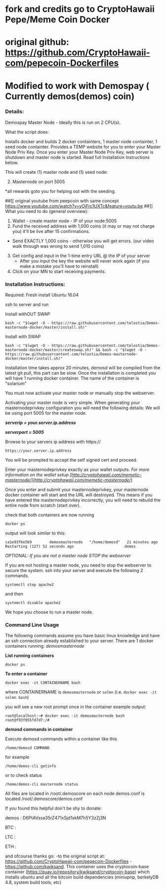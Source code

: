 # fork and credits go to CryptoHawaii Pepe/Meme Coin Docker 
# original github: https://github.com/CryptoHawaii-com/pepecoin-Dockerfiles
# Modified to work with Demospay ( Currently demos(demos) coin)

### Details:
Demospay Master Node - Ideally this is run on 2 CPU(s).

What the script does: 

Installs docker and builds 2 docker containters, 1 master node containter, 1 seed node containter.  Provides a TEMP website for you to enter your Master Node Priv Key.  Once you enter your Master Node Priv Key, web server is shutdown and master node is started. Read full Installation Instructions below.


This will create (1) master node and (1) seed node: 

2. Masternode on port 5005

*all rewards goto you for helping out with the seeding. 

##[[
	original youtube from peepcoin with same concept
	https://www.youtube.com/watch?v=yOjFrc1UXTc&feature=youtu.be
##]]
What you need to do (general overview):

1. Wallet - create master node - IP of your node:5005 
2. Fund the received address with 1,000 coins (it may or may not charge you) it'll be live after 15 confirmations. 
  - Send EXACTLY 1,000 coins - otherwise you will get errors. (our video walk through was wrong to send 1,010 coins)
3. Get config and input in the 1-time entry URL @ the IP of your server
   - After you input the key the website will never work again (if you make a mistake you'll have to reinstall)
4. Click on your MN to start receiving payments.

### Installation Instructions:

Required: Fresh install Ubuntu 16.04

ssh to server and run

Install withOUT SWAP
```
bash -c "$(wget -O - https://raw.githubusercontent.com/telostia/Demos-masternode-docker/master/install.sh)"
```

Install with SWAP
```
bash -c "$(wget -O - https://raw.githubusercontent.com/telostia/Demos-masternode-docker/master/createswap.sh)" && bash -c "$(wget -O - https://raw.githubusercontent.com/telostia/Demos-masternode-docker/master/install.sh)"
```

Installation time takes approx 20 minutes, demosd will be compiled from the latest git pull, this part can be slow.
Once the installation is completed you will have 1 running docker container. The name of the container is "solarium"

You must now activate your master node or manually stop the webserver.

Activating your master node is very simple. 
When generating your masternodeprivkey configuration you will need the following details:
We will be using port 5005 for the master node.

***serverip = your.server.ip.address***

***serverport = 5005***

Browse to your servers ip address with https://

`https://your.server.ip.address`

You will be prompted to accept the self signed cert and proceed.

Enter your masternodeprivkey exactly as your wallet outputs. *For more information on the wallet setup [http://cryptohawaii.com/memetic-masternode/](http://cryptohawaii.com/memetic-masternode/)*

Once you enter and submit your masternodeprivkey, your masternode docker container will start and the URL will destroyed. This means if you have entered the masternodeprivkey incorrectly, you will need to rebuild the entire node from scratch (start over).

check that both containers are now running

`docker ps`

output will look similar to this:
```
ca1e93f6e569        demosmasternode   "/home/demosd"   21 minutes ago      Restarting (127) 52 seconds ago                       demos
```
*OPTIONAL: If you are not a master node STOP the webserver*

If you are not hosting a master node, you need to stop the webserver to secure the system.
ssh into your server and execute the following 2 commands.

`systemctl stop apache2`

and then

`systemctl disable apache2`

We hope you choose to run a master node.


### Command Line Usage

The following commands assume you have basic linux knowledge and have an ssh connection already established to your server. 
There are 1 docker containers running: *demosmasternode*

**List running containers**

`docker ps`

**To enter a container**

`docker exec -it CONTAINERNAME bash`

where CONTAINERNAME is `demosmasternode` or `solmn` (i.e. `docker exec -it solmn bash`)

you will see a new root prompt once in the container 
example output:
```
root@localhost:~# docker exec -it demosmasternode bash
root@f93f055fd7d7:/#
```

**demosd commands in container**

Execute demosd commands within a container like this

`/home/demosd COMMAND`

for example

`/home/demos-cli getinfo`

or to check status

`/home/demos-cli masternode status`

All files are located in /root/.demoscore on each node
demos.conf is located /root/.demoscore/demos.conf

If you found this helpful don't be shy to donate:

demos : D6PtAVssa35rZ471xSjd1skM7h5Y3zZj3N

BTC : 

LTC : 

ETH : 


and ofcourse 
thanks go:
-to the original script at: https://github.com/CryptoHawaii-com/pepecoin-Dockerfiles
-https://github.com/kwiksand. This container uses the cryptocoin-base container (https://quay.io/repository/kwiksand/cryptocoin-base) which installs ubuntu and all the bitcoin build dependencies (miniupnp, berkelyDB 4.8, system build tools, etc)






 
